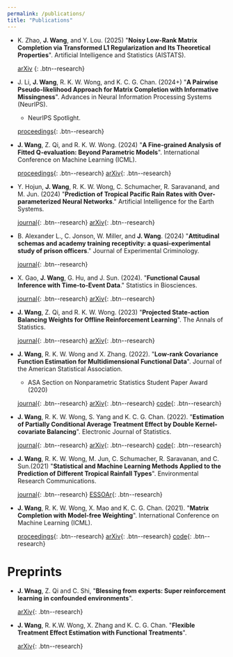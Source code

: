 ```yaml
---
permalink: /publications/
title: "Publications"
---
```


- K. Zhao, **J. Wang**, and Y. Lou. (2025) "**Noisy Low-Rank Matrix Completion via Transformed L1 Regularization and Its Theoretical Properties**". Artificial Intelligence and Statistics (AISTATS).

  [arXiv](https://arxiv.org/abs/2503.02289) {: .btn--research}


- J. Li, **J. Wang**, R. K. W. Wong, and K. C. G. Chan. (2024+) "**A Pairwise Pseudo-likelihood Approach for Matrix Completion with Informative Missingness**". Advances in Neural Information Processing Systems (NeurIPS).
   - NeurIPS Spotlight.
 
  [proceedings](https://proceedings.neurips.cc/paper_files/paper/2024/file/149ad6e32c08b73a3ecc3d11977fcc47-Paper-Conference.pdf){: .btn--research}
 
- **J. Wang**, Z. Qi, and R. K. W. Wong. (2024) "**A Fine-grained Analysis of Fitted Q-evaluation: Beyond Parametric Models**".  International Conference on Machine Learning (ICML).

   [proceedings](https://proceedings.mlr.press/v235/wang24be.html){: .btn--research} [arXiv](https://arxiv.org/abs/2406.10438){: .btn--research}

- Y. Hojun, **J. Wang**, R. K. W. Wong, C. Schumacher, R. Saravanand, and M. Jun. (2024) "**Prediction of Tropical Pacific Rain Rates with Over-parameterized Neural Networks**." Artificial Intelligence for the Earth Systems.
  
  [journal](https://journals.ametsoc.org/view/journals/aies/3/3/AIES-D-23-0083.1.xml){: .btn--research}  [arXiv](https://arxiv.org/abs/2309.14358){: .btn--research} 


- B. Alexander L., C. Jonson, W. Miller, and **J. Wang**. (2024) "**Attitudinal schemas and academy training receptivity: a quasi-experimental study of prison officers**." Journal of Experimental Criminology.
  
    [journal](https://link.springer.com/article/10.1007/s11292-023-09604-7){: .btn--research}
  
-  X. Gao, **J. Wang**, G. Hu, and J. Sun. (2024).  "**Functional Causal Inference with Time-to-Event Data**." Statistics in Biosciences.

    [journal](https://link.springer.com/article/10.1007/s12561-024-09439-4){: .btn--research} [arXiv](https://arxiv.org/abs/2304.12460){: .btn--research} 

- **J. Wang**, Z. Qi, and R. K. W. Wong. (2023)  "**Projected State-action Balancing Weights for Offline Reinforcement Learning**". The Annals of Statistics.
  
   [journal](https://projecteuclid.org/journals/annals-of-statistics/volume-51/issue-4/Projected-state-action-balancing-weights-for-offline-reinforcement-learning/10.1214/23-AOS2302.full){: .btn--research} [arXiv](https://arxiv.org/abs/2109.04640){: .btn--research} 

- **J. Wang**, R. K. W. Wong and X. Zhang. (2022). "**Low-rank Covariance Function Estimation for Multidimensional Functional Data**". Journal of the American Statistical Association.
  - ASA Section on Nonparametric Statistics Student Paper Award (2020)

  [journal](https://www.tandfonline.com/doi/full/10.1080/01621459.2020.1820344){: .btn--research} [arXiv](https://arxiv.org/abs/2008.12919){: .btn--research}  [code](https://github.com/jiayiwang1017/mfdacov-code){: .btn--research}
  

- **J. Wang**, R. K. W. Wong, S. Yang and K. C. G. Chan. (2022).  "**Estimation of Partially Conditional Average Treatment Effect by Double Kernel-covariate Balancing**". Electronic Journal of Statistics. 

  [journal](https://projecteuclid.org/journals/electronic-journal-of-statistics/volume-16/issue-2/Estimation-of-partially-conditional-average-treatment-effect-by-double-kernel/10.1214/22-EJS2000.full){: .btn--research} [arXiv](https://arxiv.org/abs/2103.03437){: .btn--research} [code](https://github.com/jiayiwang1017/PCATE-balancing){: .btn--research}

  
- **J. Wang**,  R. K. W. Wong, M. Jun, C. Schumacher, R. Saravanan, and C. Sun.(2021) 
		"**Statistical and Machine Learning Methods Applied to the Prediction of Different Tropical Rainfall Types**". Environmental Research Communications. 
		
  [journal](https://doi.org/10.1088/2515-7620/ac371f){: .btn--research} [ESSOAr](https://www.essoar.org/doi/10.1002/essoar.10507122.3){: .btn--research} 
  

- **J. Wang**, R. K. W. Wong, X. Mao and K. C. G. Chan. (2021). "**Matrix Completion with Model-free Weighting**". International Conference on Machine Learning (ICML).

  [proceedings](http://proceedings.mlr.press/v139/wang21x/wang21x.pdf){: .btn--research} [arXiv](https://arxiv.org/abs/2106.05850){: .btn--research}  [code](https://github.com/jiayiwang1017/MC-weighting-code){: .btn--research}


# Preprints
- **J. Wnag**, Z. Qi and C. Shi, "**Blessing from experts: Super reinforcement learning in confounded environments**".
  
   [arXiv](https://arxiv.org/abs/2209.15448){: .btn--research}

- **J. Wang**, R. K.W. Wong, X. Zhang and K. C. G. Chan. "**Flexible Treatment Effect Estimation with Functional Treatments**".
  
   [arXiv](https://arxiv.org/abs/2309.08039){: .btn--research}



  
  





